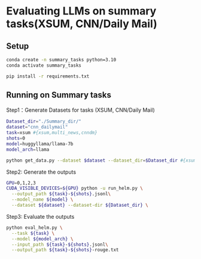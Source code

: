 # Evaluating LLMs on summary tasks(XSUM, CNN/Daily Mail)

## Setup

```bash
conda create -n summary_tasks python=3.10
conda activate summary_tasks

pip install -r requirements.txt
```

## Running on Summary tasks

Step1：Generate Datasets for tasks (XSUM, CNN/Daily Mail)
```bash
Dataset_dir="./Summary_dir/"
dataset="cnn_dailymail"
task=xsum #{xsum,multi_news,cnndm}
shots=0
model=huggyllama/llama-7b
model_arch=llama

python get_data.py --dataset $dataset --dataset_dir=$Dataset_dir #{xsum,multi_news,cnndm}
```

Step2: Generate the outputs
```bash
GPU=0,1,2,3
CUDA_VISIBLE_DEVICES=${GPU} python -u run_helm.py \
  --output_path ${task}-${shots}.jsonl\
  --model_name ${model} \
  --dataset ${dataset} --dataset-dir ${Dataset_dir} \
```

Step3: Evaluate the outputs
```bash
python eval_helm.py \
  --task ${task} \
  --model ${model_arch} \
  --input_path ${task}-${shots}.jsonl\
  --output_path ${task}-${shots}-rouge.txt
```
